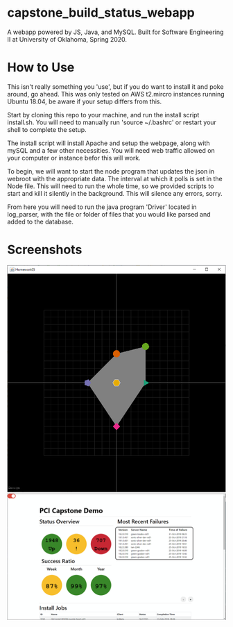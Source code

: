 # capstone_build_status_webapp
A webapp powered by JS, Java, and MySQL. Built for Software Engineering II at University of Oklahoma, Spring 2020.

# How to Use
This isn't really something you 'use', but if you do want to install it and poke around, go ahead. This was only tested on AWS t2.mircro instances running Ubuntu 18.04, be aware if your setup differs from this.

Start by cloning this repo to your machine, and run the install script install.sh. You will need to manually run 'source ~/.bashrc' or restart your shell to complete the setup.

The install script will install Apache and setup the webpage, along with mySQL and a few other necessities. You will need web traffic allowed on your computer or instance befor this will work. 

To begin, we will want to start the node program that updates the json in webroot with the appropriate data. The interval at which it polls is set in the Node file. This will need to run the whole time, so we provided scripts to start and kill it silently in the background. This will silence any errors, sorry.

From here you will need to run the java program 'Driver' located in log_parser, with the file or folder of files that you would like parsed and added to the database.

# Screenshots
![Dark Mode](Images/snapshot.PNG)
![Light Mode](Images/LightMode.PNG)
